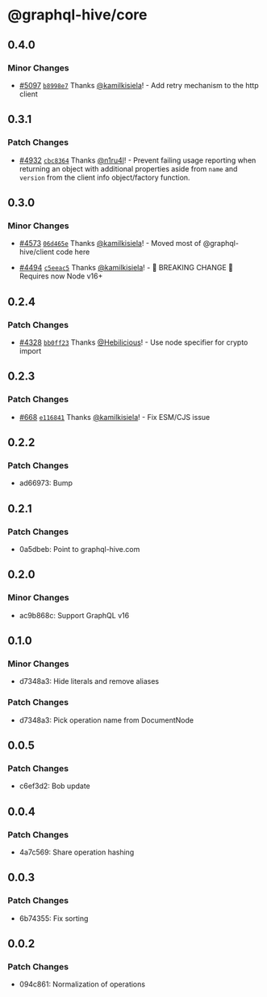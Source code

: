 # @graphql-hive/core

## 0.4.0

### Minor Changes

- [#5097](https://github.com/kamilkisiela/graphql-hive/pull/5097)
  [`b8998e7`](https://github.com/kamilkisiela/graphql-hive/commit/b8998e7ead84a2714d13678aaf1e349e648eb90a)
  Thanks [@kamilkisiela](https://github.com/kamilkisiela)! - Add retry mechanism to the http client

## 0.3.1

### Patch Changes

- [#4932](https://github.com/kamilkisiela/graphql-hive/pull/4932)
  [`cbc8364`](https://github.com/kamilkisiela/graphql-hive/commit/cbc836488b4acfb618fd877005ecf0126f1706b6)
  Thanks [@n1ru4l](https://github.com/n1ru4l)! - Prevent failing usage reporting when returning an
  object with additional properties aside from `name` and `version` from the client info
  object/factory function.

## 0.3.0

### Minor Changes

- [#4573](https://github.com/kamilkisiela/graphql-hive/pull/4573)
  [`06d465e`](https://github.com/kamilkisiela/graphql-hive/commit/06d465e882b569b6d0dbd5b271d2d98aafaec0b1)
  Thanks [@kamilkisiela](https://github.com/kamilkisiela)! - Moved most of @graphql-hive/client code
  here

- [#4494](https://github.com/kamilkisiela/graphql-hive/pull/4494)
  [`c5eeac5`](https://github.com/kamilkisiela/graphql-hive/commit/c5eeac5ccef9e2dcc3c8bb33deec0fb95af9552e)
  Thanks [@kamilkisiela](https://github.com/kamilkisiela)! - 🚨 BREAKING CHANGE 🚨 Requires now Node
  v16+

## 0.2.4

### Patch Changes

- [#4328](https://github.com/kamilkisiela/graphql-hive/pull/4328)
  [`bb0ff23`](https://github.com/kamilkisiela/graphql-hive/commit/bb0ff238ee7a413aca618b05cdf2187e6b886188)
  Thanks [@Hebilicious](https://github.com/Hebilicious)! - Use node specifier for crypto import

## 0.2.3

### Patch Changes

- [#668](https://github.com/kamilkisiela/graphql-hive/pull/668)
  [`e116841`](https://github.com/kamilkisiela/graphql-hive/commit/e116841a739bfd7f37c4a826544301cf23d61637)
  Thanks [@kamilkisiela](https://github.com/kamilkisiela)! - Fix ESM/CJS issue

## 0.2.2

### Patch Changes

- ad66973: Bump

## 0.2.1

### Patch Changes

- 0a5dbeb: Point to graphql-hive.com

## 0.2.0

### Minor Changes

- ac9b868c: Support GraphQL v16

## 0.1.0

### Minor Changes

- d7348a3: Hide literals and remove aliases

### Patch Changes

- d7348a3: Pick operation name from DocumentNode

## 0.0.5

### Patch Changes

- c6ef3d2: Bob update

## 0.0.4

### Patch Changes

- 4a7c569: Share operation hashing

## 0.0.3

### Patch Changes

- 6b74355: Fix sorting

## 0.0.2

### Patch Changes

- 094c861: Normalization of operations
